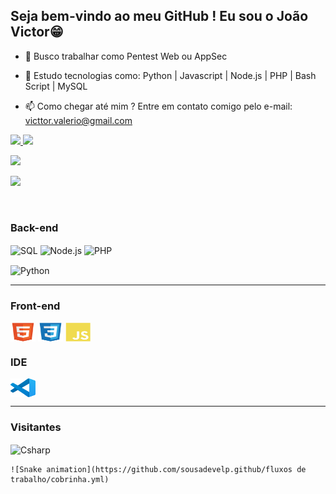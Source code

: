## Seja bem-vindo ao meu GitHub ! Eu sou o João Victor😁

<!-- Apresentação -->

- 🔭 Busco trabalhar como Pentest Web ou AppSec

- 🌱 Estudo tecnologias como: Python | Javascript | Node.js | PHP | Bash Script | MySQL

- 📫 Como chegar até mim ? Entre em contato comigo pelo e-mail: victtor.valerio@gmail.com

<!-- Painel de Trabalhos -->

<div>
    <a href="https://www.linkedin.com/in/jo%C3%A3o-victor-sousa-98783b188/">
    <img height="180em" src="https://github-readme-stats.vercel.app/api?username=sousadevelop&show_icons=true&theme=algolia&include_all_commits=true&count_private=true"/>
    <img height="120em" src="https://github-readme-stats.vercel.app/api/top-langs/?username=sousadevelop&layout=compact&langs_count=16&theme=algolia"/>
</div>

<!-- Contatos -->

  

 <div>   

 <a href = "mailto:victtor.valerio@gmail.com"><img src="https://img.shields.io/badge/Gmail-D14836?style=for-the-badge&logo=gmail&logoColor=white" target="_blank"></a>

 <a href="https://www.linkedin.com/in/jo%C3%A3o-victor-sousa-98783b188/" target="_blank"><img src="https://img.shields.io/badge/LinkedIn-0077B5?style=for-the-badge&logo=linkedin&logoColor=white" target="_blank"></a>
                                           

 <br>

 </div>
  

<!-- Tecnologias -->  

  

<div style="display: inline_block">

  

 <h3> Back-end </h3>

 <img align="center" alt="SQL" height="30" width="40" src="https://icongr.am/devicon/mysql-original-wordmark.svg?size=128&color=currentColor">

 <img align="center" alt="Node.js" height="30" width="40" src="https://icongr.am/devicon/nodejs-original.svg?size=128&color=currentColor">

 <img align="center" alt="PHP" height="30" width="40" src="https://icongr.am/devicon/php-original.svg?size=128&color=currentColor">

 <img align="center" alt="Python" height="30" width="40" src="https://icongr.am/devicon/python-original.svg?size=128&color=currentColor"><hr>

  

 <h3> Front-end </h3>

 <img align="center" alt="HTML" height="30" width="40" src="https://raw.githubusercontent.com/devicons/devicon/master/icons/html5/html5-original.svg">

 <img align="center" alt="CSS" height="30" width="40" src="https://raw.githubusercontent.com/devicons/devicon/master/icons/css3/css3-original.svg">  

 <img align="center" alt="Js" height="30" width="40" src="https://raw.githubusercontent.com/devicons/devicon/master/icons/javascript/javascript-plain.svg">  

  

  <h3> IDE </h3>  


 <img align="center" alt="VS code" height="30" width="40" src="https://raw.githubusercontent.com/devicons/devicon/9f4f5cdb393299a81125eb5127929ea7bfe42889/icons/vscode/vscode-original.svg">

  <hr>

   

 <!-- Contador de visitas -->

  

<h3> Visitantes </h3>  

<div>

  <img align="center" alt="Csharp" height="30" width="150" src="https://komarev.com/ghpvc/?username=sousadevelop&color=blue" alt="sousadevelop" /> <br>

    ![Snake animation](https://github.com/sousadevelp.github/fluxos de trabalho/cobrinha.yml)

</div>  
